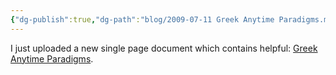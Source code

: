 ```yaml
---
{"dg-publish":true,"dg-path":"blog/2009-07-11 Greek Anytime Paradigms.md","permalink":"/blog/2009-07-11-greek-anytime-paradigms/","tags":["paradigms","greek","new-testament"],"noteIcon":"","created":"2009-07-11"}
---
```



I just uploaded a new single page document which contains helpful: [Greek Anytime Paradigms](/greek/greek-anytime-paradigms).

